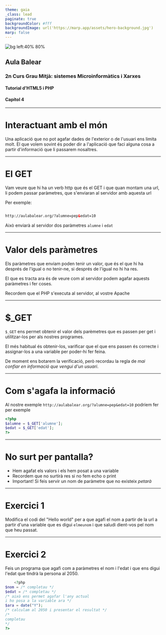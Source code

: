 ```yaml
---
theme: gaia
_class: lead
paginate: true
backgroundColor: #fff
backgroundImage: url('https://marp.app/assets/hero-background.jpg')
marp: false
---
```


![bg left:40% 80%](http://www.aulabalear.org/IMG/siteon0.png)

## Aula Balear
### 2n Curs Grau Mitjà: sistemes Microinformàtics i Xarxes
#### Tutorial d'HTML5 i PHP
#### Capítol 4

---

# Interactuant amb el món

Una aplicació que no pot agafar dades de l'exterior o de l'usuari ens limita molt. El que volem sovint és poder dir a l'aplicació que faci alguna cosa a partir d'informació que li passarem nosaltres.

---

# El GET

Vam veure que hi ha un verb http que és el GET i que quan montam una url, li podem passar paràmetres, que s'enviaran al servidor amb aquesta url

Per exemple:

```html

http://aulabalear.org/?alumne=pep&edat=10

```

Això enviarà al servidor dos paràmetres `alumne` i `edat`

---

# Valor dels paràmetres

Els paràmetres que enviam poden tenir un valor, que és el que hi ha després de l'igual o no tenir-ne, si després de l'igual no hi ha res.

El que es tracta ara és de veure com al servidor podem agafar aquests paràmetres i fer coses.

Recordem que el PHP s'executa al servidor, al vostre Apache

---

# $_GET

`$_GET` ens permet obtenir el valor dels parèmetres que es passen per get i utilitzar-los per als nostres programes.

El més habitual és obtenir-los, varificar que el que ens passen és correcte i assignar-los a una variable per poder-hi fer feina.

De moment ens botarem la verificació, però recordau la regla de *mai confiar en informació que vengui d'un usuari*.

---

# Com s'agafa la informació

Al nostre exemple `http://aulabalear.org/?alumne=pep&edat=10` podríem fer per exemple

```php
<?php
$alumne = $_GET['alumne'];
$edat = $_GET['edat'];
?>
```

---

# No surt per pantalla?

* Hem agafat els valors i els hem posat a una variable
* Recordem que no surtirà res si no fem echo o print
* Important! Si feis servir un nom de paràmetre que no existeix *petarà* 

---

# Exercici 1

Modifica el codi del "Hello world" per a que agafi el nom a partir de la url a partir d'una variable que es digui `elmeunom` i que saludi dient-vos pel nom que heu passat.

---

# Exercici 2

Feis un programa que agafi com a paràmetres el nom i l'edat i que ens digui l'edat que tindrà la persona al 2050.

```php
	<?php
$nom = /* completau */
$edat = /* completau */
/* això ens permet agafar l'any actual
i ho posa a la variable ara */
$ara = date("Y");
/* calculam al 2050 i presentar el resultat */
/*
completau
*/
?>
```
